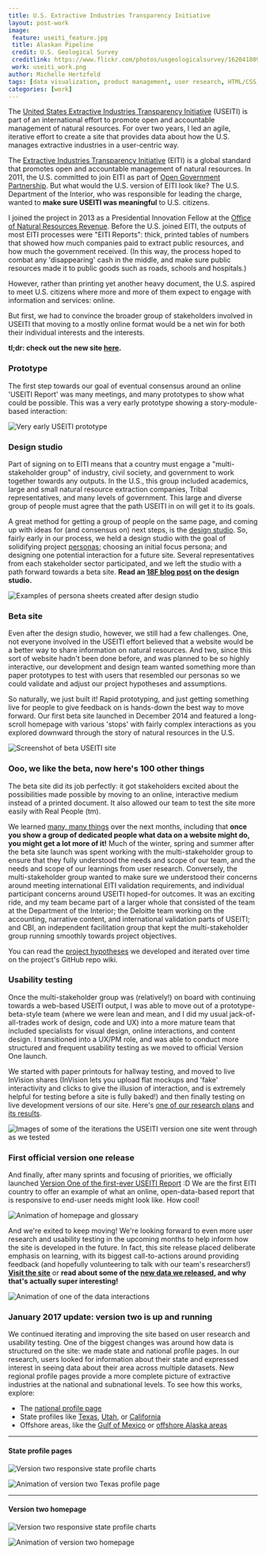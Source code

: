 ```yaml
---
title: U.S. Extractive Industries Transparency Initiative
layout: post-work
image:
 feature: useiti_feature.jpg
 title: Alaskan Pipeline
 credit: U.S. Geological Survey
 creditlink: https://www.flickr.com/photos/usgeologicalsurvey/16204180932
 work: useiti_work.png
author: Michelle Hertzfeld
tags: [data visualization, product management, user research, HTML/CSS, maps]
categories: [work]
---
```

The [United States Extractive Industries Transparency Initiative](https://useiti.doi.gov/) (USEITI) is part of an international effort to promote open and accountable management of natural resources. For over two years, I led an agile, iterative effort to create a site that provides data about how the U.S. manages extractive industries in a user-centric way.<!--more-->

The [Extractive Industries Transparency Initiative](https://eiti.org/) (EITI) is a global standard that promotes open and accountable management of natural resources. In 2011, the U.S. committed to join EITI as part of [Open Government Partnership](http://www.opengovpartnership.org/). But what would the U.S. version of EITI look like? The U.S. Department of the Interior, who was responsible for leading the charge, wanted to **make sure USEITI was meaningful** to U.S. citizens.

I joined the project in 2013 as a Presidential Innovation Fellow at the [Office of Natural Resources Revenue](http://onrr.gov/). Before the U.S. joined EITI, the outputs of most EITI processes were "EITI Reports": thick, printed tables of numbers that showed how much companies paid to extract public resources, and how much the government received. (In this way, the process hoped to combat any 'disappearing' cash in the middle, and make sure public resources made it to public goods such as roads, schools and hospitals.)

However, rather than printing yet another heavy document, the U.S. aspired to meet U.S. citizens where more and more of them expect to engage with information and services: online.

But first, we had to convince the broader group of stakeholders involved in USEITI that moving to a mostly online format would be a net win for both their individual interests and the interests.

**tl;dr: check out the new site [here](https://useiti.doi.gov).**

### Prototype

The first step towards our goal of eventual consensus around an online 'USEITI Report' was many meetings, and many prototypes to show what could be possible. This was a very early prototype showing a story-module-based interaction:

![Very early USEITI prototype](/img/useiti_prototype.gif)

### Design studio

Part of signing on to EITI means that a country must engage a "multi-stakeholder group" of industry, civil society, and government to work together towards any outputs. In the U.S., this group included academics, large and small natural resource extraction companies, Tribal representatives, and many levels of government. This large and diverse group of people must agree that the path USEITI in on will get it to its goals.

A great method for getting a group of people on the same page, and coming up with  ideas for (and consensus on) next steps, is the [design studio](https://methods.18f.gov/design-studio/). So, fairly early in our process, we held a design studio with the goal of solidifying project [personas](https://methods.18f.gov/personas/); choosing an initial focus persona; and designing one potential interaction for a future site. Several representatives from each stakeholder sector participated, and we left the studio with a path forward towards a beta site. **Read an [18F blog post](https://18f.gsa.gov/2014/09/25/design-studio-onrr/) on the design studio.**

![Examples of persona sheets created after design studio](/img/useiti_personas.jpg)

### Beta site

Even after the design studio, however, we still had a few challenges. One, not everyone involved in the USEITI effort believed that a website would be a better way to share information on natural resources. And two, since this sort of website hadn't been done before, and was planned to be so highly interactive, our development and design team wanted something more than paper prototypes to test with users that resembled our personas so we could validate and adjust our project hypotheses and assumptions.

So naturally, we just built it! Rapid prototyping, and just getting something live for people to give feedback on is hands-down the best way to move forward. Our first beta site launched in December 2014 and featured a long-scroll homepage with various 'stops' with fairly complex interactions as you explored downward through the story of natural resources in the U.S.

![Screenshot of beta USEITI site](/img/useiti_beta.jpg)

### Ooo, we like the beta, now here's 100 other things

The beta site did its job perfectly: it got stakeholders excited about the possibilities made possible by moving to an online, interactive medium instead of a printed document. It also allowed our team to test the site more easily with Real People (tm).

We learned [many, many things](https://18f.gsa.gov/2015/11/02/useiti-what-we-learned-where-were-headed/) over the next months, including that **once you show a group of dedicated people what data on a website might do, you might get a lot more of it!** Much of the winter, spring and summer after the beta site launch was spent working with the multi-stakeholder group to ensure that they fully understood the needs and scope of our team, and the needs and scope of our learnings from user research. Conversely, the multi-stakeholder group wanted to make sure we understood their concerns around meeting international EITI validation requirements, and individual participant concerns around USEITI hoped-for outcomes. It was an exciting ride, and my team became part of a larger whole that consisted of the team at the Department of the Interior; the Deloitte team working on the accounting, narrative content, and international validation parts of USEITI; and CBI, an independent facilitation group that kept the multi-stakeholder group running smoothly towards project objectives.

You can read the [project hypotheses](https://github.com/18F/doi-extractives-data/wiki/Hypotheses) we developed and iterated over time on the project's GitHub repo wiki.

### Usability testing

Once the multi-stakeholder group was (relatively!) on board with continuing towards a web-based USEITI output, I was able to move out of a prototype-beta-style team (where we were lean and mean, and I did my usual jack-of-all-trades work of design, code and UX) into a more mature team that included specialists for visual design, online interactions, and content design. I transitioned into a UX/PM role, and was able to conduct more structured and frequent usability testing as we moved to official Version One launch.

We started with paper printouts for hallway testing, and moved to live InVision shares (InVision lets you upload flat mockups and 'fake' interactivity and clicks to give the illusion of interaction, and is extremely helpful for testing before a site is fully baked!) and then finally testing on live development versions of our site. Here's [one of our research plans](https://github.com/18F/doi-extractives-data/blob/research/research/sprint-mightymoose/sprint-mightymoose_research-plan.md) and [its results](https://github.com/18F/doi-extractives-data/blob/research/research/sprint-mightymoose/sprint-mightymoose_results.md).

![Images of some of the iterations the USEITI version one site went through as we tested](/img/useiti_testing.jpg)

### First official version one release

And finally, after many sprints and focusing of priorities, we officially launched [Version One of the first-ever USEITI Report](https://useiti.doi.gov/) :D We are the first EITI country to offer an example of what an online, open-data-based report that is responsive to end-user needs might look like. How cool!

![Animation of homepage and glossary](/img/useiti_one.gif)

And we're exited to keep moving! We're looking forward to even more user research and usability testing in the upcoming months to help inform how the site is developed in the future. In fact, this site release placed deliberate emphasis on learning, with its biggest call-to-actions around providing feedback (and hopefully volunteering to talk with our team's researchers!) **[Visit the site](https://useiti.doi.gov/)** or **read about some of the [new data we released](https://18f.gsa.gov/2015/11/30/complex-data-in-useiti/), and why that's actually super interesting!**

![Animation of one of the data interactions](/img/useiti_one-data.gif)

### January 2017 update: version two is up and running

We continued iterating and improving the site based on user research and usability testing. One of the biggest changes was around how data is structured on the site: we made state and national profile pages. In our research, users looked for information about their state and expressed interest in seeing data about their area across multiple datasets. New regional profile pages provide a more complete picture of extractive industries at the national and subnational levels. To see how this works, explore:

- The [national profile page](https://useiti.doi.gov/explore/)
- State profiles like [Texas](https://useiti.doi.gov/explore/TX/), [Utah](https://useiti.doi.gov/explore/UT/), or [California](https://useiti.doi.gov/explore/CA/)
- Offshore areas, like the [Gulf of Mexico](https://useiti.doi.gov/explore/offshore-gulf/) or [offshore Alaska areas](https://useiti.doi.gov/explore/offshore-alaska/)

---------------------------

#### State profile pages

![Version two responsive state profile charts](/img/useiti_responsive_charts.png)

![Animation of version two Texas profile page](/img/useiti_version2_TXprofile.gif)

---------------------------

#### Version two homepage

![Version two responsive state profile charts](/img/useiti_responsive_home.png)

![Animation of version two homepage](/img/useiti_version2_home.gif)
